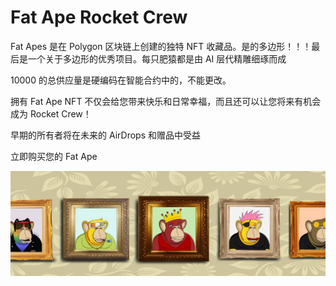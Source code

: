 # Fat Ape Rocket Crew

Fat Apes 是在 Polygon 区块链上创建的独特 NFT 收藏品。是的多边形！！！最后是一个关于多边形的优秀项目。每只肥猿都是由 AI 层代精雕细琢而成

10000 的总供应量是硬编码在智能合约中的，不能更改。

拥有 Fat Ape NFT 不仅会给您带来快乐和日常幸福，而且还可以让您将来有机会成为 Rocket Crew！

早期的所有者将在未来的 AirDrops 和赠品中受益

立即购买您的 Fat Ape

![nft](34134214124124.jpg)
